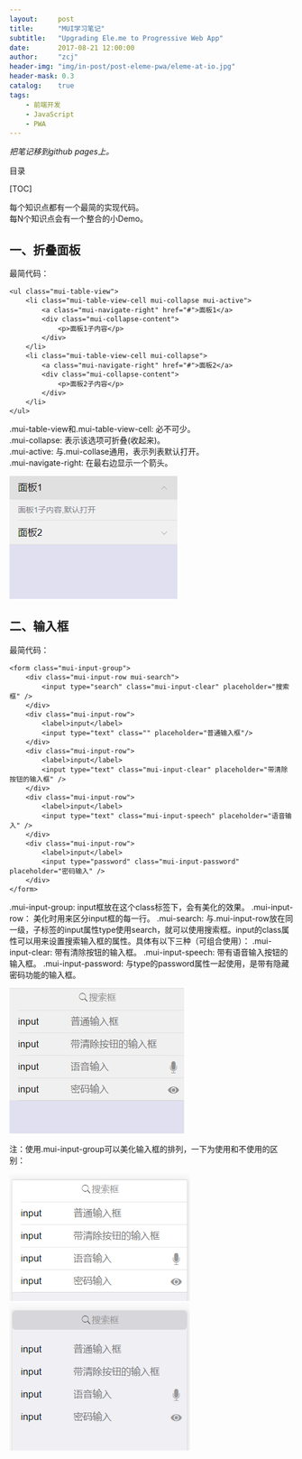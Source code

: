 ```yaml
---
layout:     post
title:      "MUI学习笔记"
subtitle:   "Upgrading Ele.me to Progressive Web App"
date:       2017-08-21 12:00:00
author:     "zcj"
header-img: "img/in-post/post-eleme-pwa/eleme-at-io.jpg"
header-mask: 0.3
catalog:    true
tags:
    - 前端开发
    - JavaScript
    - PWA
---
```


*把笔记移到github pages上。*

目录

[TOC]

每个知识点都有一个最简的实现代码。  
每N个知识点会有一个整合的小Demo。  

## 一、折叠面板
最简代码：

    <ul class="mui-table-view"> 
        <li class="mui-table-view-cell mui-collapse mui-active">
            <a class="mui-navigate-right" href="#">面板1</a>
            <div class="mui-collapse-content">
                <p>面板1子内容</p>
            </div>
        </li>
        <li class="mui-table-view-cell mui-collapse">
            <a class="mui-navigate-right" href="#">面板2</a>
            <div class="mui-collapse-content">
                <p>面板2子内容</p>
            </div>
        </li>
    </ul>
    
.mui-table-view和.mui-table-view-cell: 必不可少。  
.mui-collapse: 表示该选项可折叠(收起来)。  
.mui-active: 与.mui-collase通用，表示列表默认打开。  
.mui-navigate-right: 在最右边显示一个箭头。

![折叠框](../img/mui/accordion.gif)  

## 二、输入框
最简代码：

    <form class="mui-input-group">
	    <div class="mui-input-row mui-search">
			<input type="search" class="mui-input-clear" placeholder="搜索框" />
		</div>
		<div class="mui-input-row">
			<label>input</label>
			<input type="text" class="" placeholder="普通输入框"/>
		</div>
		<div class="mui-input-row">
			<label>input</label>
			<input type="text" class="mui-input-clear" placeholder="带清除按钮的输入框" />
		</div>
		<div class="mui-input-row">
			<label>input</label>
			<input type="text" class="mui-input-speech" placeholder="语音输入" />
		</div>
		<div class="mui-input-row">
			<label>input</label>
			<input type="password" class="mui-input-password" placeholder="密码输入" />
		</div>
	</form>

.mui-input-group: input框放在这个class标签下，会有美化的效果。
.mui-input-row： 美化时用来区分input框的每一行。
.mui-search: 与.mui-input-row放在同一级，子标签的input属性type使用search，就可以使用搜索框。input的class属性可以用来设置搜索输入框的属性。具体有以下三种（可组合使用）：
.mui-input-clear: 带有清除按钮的输入框。
.mui-input-speech: 带有语音输入按钮的输入框。
.mui-input-password: 与type的password属性一起使用，是带有隐藏密码功能的输入框。

![输入框汇总](img/mui/input3.gif)

注：使用.mui-input-group可以美化输入框的排列，一下为使用和不使用的区别：  

![美化的输入框](img/mui/input2.png)
![不美化的输入框汇](img/mui/input1.png)

